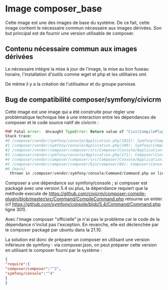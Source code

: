 # Image composer_base

Cette image est une des images de base du système. De ce fait, cette image contient le nécessaire commun nécessaire aux images dérivées. Son but principal est de fournir une version utilisable de composer.

## Contenu nécessaire commun aux images dérivées
Le nécessaire intègre la mise à jour de l'image, la mise au bon fuseau horaire, l'installation d'outils comme wget et php et les utilitaires xml.

De même il y a la création de l'utilisateur et du groupe paroisse.

## Bug de compatibilité composer/symfony/civicrm

Cette image est une image qui a été construite pour régler une problématique technique liée à une interaction entre les dépendances de composer et le code source natif de civicrm :

``` php
PHP Fatal error:  Uncaught TypeError: Return value of "Civi\CompilePlugin\Command\CompileCommand::execute()" must be of the type int, "null" returned. in /composer/vendor/symfony/console/Command/Command.php:301
Stack trace:
#0 /composer/vendor/symfony/console/Application.php(1015): Symfony\Component\Console\Command\Command->run()
#1 /composer/vendor/symfony/console/Application.php(299): Symfony\Component\Console\Application->doRunCommand()
#2 /composer/vendor/composer/composer/src/Composer/Console/Application.php(336): Symfony\Component\Console\Application->doRun()
#3 /composer/vendor/symfony/console/Application.php(171): Composer\Console\Application->doRun()
#4 /composer/vendor/composer/composer/src/Composer/Console/Application.php(131): Symfony\Component\Console\Application->run()
#5 /composer/vendor/composer/composer/bin/composer(84): Composer\Console\Application->run()
#6 {main}
  thrown in /composer/vendor/symfony/console/Command/Command.php on line 301

```

Composer a une dépendance sur symfony/console ; si composer est packagé avec une version 5.4 ou plus, la dépendance requiert que la méthode execute de  <https://github.com/civicrm/composer-compile-plugin/blob/master/src/Command/CompileCommand.php> retourne un entier (cf <https://github.com/symfony/console/blob/5.4/Command/Command.php> ligne 301).

Avec l'image composer "officielle" je n'ai pas le problème car le code de la dépendance n'inclut pas l'exception. En revanche, elle est déclenchée par le composer packagé par ubuntu dans la 21.10.

La solution est donc de préparer un composer en utilisant une version inférieure de symfony : via composer.json, on peut préparer cette version en utilisant le composer fourni par le système : 

``` json
{
"require":{
"composer/composer":"^2",
"symfony/console":"^4"
}
}
```

